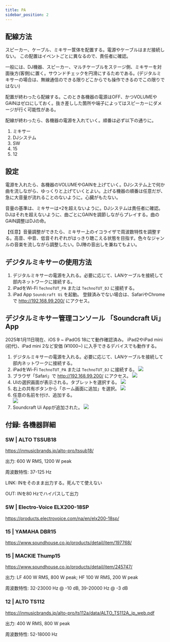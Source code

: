 ```yaml
---
title: PA
sidebar_position: 2
---
```

## 配線方法

スピーカー、ケーブル、ミキサー筐体を配置する。電源やケーブルはまだ接続しない。
この配置はイベントごとに異なるので、責任者に確認。

一般には、DJ機器、スピーカー、マルチケーブルをステージ側、ミキサーを対面後方(客側)に置く。サウンドチェックを円滑にするためである。(デジタルミキサーの場合は、無線通信のできる限りどこからでも操作できるのでこの限りではない)

配置が終わったら配線する。このとき各機器の電源はOFF、かつVOLUMEやGAINはゼロにしておく。抜き差しした箇所や端子によってはスピーカーにダメージが行く可能性がある。

配線が終わったら、各機器の電源を入れていく。順番は必ず以下の通りに。

1. ミキサー
2. DJシステム
3. SW
4. 15
5. 12

## 設定

電源を入れたら、各機器のVOLUMEやGAINを上げていく。DJシステム上で何か曲を流しながら、ゆっくりと上げていくとよい。上げる機器の順番は任意だが、急に大音量が流れることのないように。心臓がもたない。

音量の基準は、ミキサーは+2を超えないように。DJシステムは責任者に確認。DJはそれを超えないように、曲ごとにGAINを調節しながらプレイする。曲のGAIN調整はDJの命。

【任意】音量調整ができたら、ミキサー上のイコライザで周波数特性を調整する。高音、中音、低音それぞれがはっきり聴こえる状態を目指す。色々なジャンルの音楽を流しながら調整したい。DJ陣の音出しを兼ねてもよい。

## デジタルミキサーの使用方法

1. デジタルミキサーの電源を入れる。必要に応じて、LANケーブルを接続して部内ネットワークに接続する。
2. iPadをWi-Fi `TechnoTUT_PA` または `TechnoTUT_DJ` に接続する。
3. iPad App `Soundcraft Ui` を起動。
登録済みでない場合は、SafariやChromeで http://192.168.99.200/ にアクセス。

## デジタルミキサー管理コンソール 「Soundcraft Ui」App  

2025年1月11日現在、iOS 9 ~ iPadOS 18にて動作確認済み。
iPad2やiPad mini (初代)、iPad mini 2など安価 (¥1000~) に入手できるデバイスでも動作する。

1. デジタルミキサーの電源を入れる。必要に応じて、LANケーブルを接続して部内ネットワークに接続する。
2. iPadをWi-Fi `TechnoTUT_PA` または `TechnoTUT_DJ` に接続する。
![](/img/service/pa/IMG_0006.PNG)
3. ブラウザ「Safari」で http://192.168.99.200/ にアクセス。
![](/img/service/pa/IMG_0007.PNG)
4. UIの選択画面が表示される。タブレットを選択する。
![](/img/service/pa/IMG_0008.PNG)
5. 右上の共有ボタンから「ホーム画面に追加」を選択。
![](/img/service/pa/IMG_0010.PNG)
6. 任意の名前を付け、追加する。  
![](/img/service/pa/IMG_0011.PNG)
7. Soundcraft Ui Appが追加された。
![](/img/service/pa/IMG_0012.PNG)

## 付録: 各機器詳細

### SW | ALTO TSSUB18

https://inmusicbrands.jp/alto-pro/tssub18/

出力: 600 W RMS, 1200 W peak

周波数特性: 37-125 Hz

LINK: INをそのまま出力する。死んでて使えない

OUT: INを80 Hzでハイパスして出力

### SW | Electro-Voice ELX200-18SP

https://products.electrovoice.com/na/en/elx200-18sp/

### 15 | YAMAHA DBR15

https://www.soundhouse.co.jp/products/detail/item/197768/

### 15 | MACKIE Thump15

https://www.soundhouse.co.jp/products/detail/item/245747/

出力: LF 400 W RMS, 800 W peak; HF 100 W RMS, 200 W peak

周波数特性: 32-23000 Hz @ -10 dB, 39-20000 Hz @ -3 dB

### 12 | ALTO TS112

https://inmusicbrands.jp/alto-pro/ts112a/data/ALTO_TS112A_jp_web.pdf

出力: 400 W RMS, 800 W peak

周波数特性: 52-18000 Hz